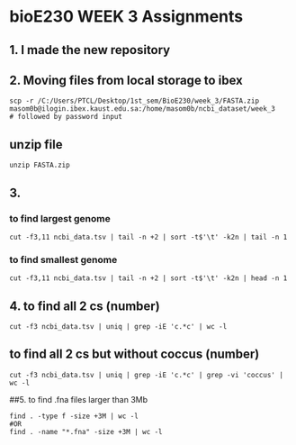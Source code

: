 # bioE230 WEEK 3 Assignments


## 1. I made the new repository

## 2. Moving files from local storage to ibex

```
scp -r /C:/Users/PTCL/Desktop/1st_sem/BioE230/week_3/FASTA.zip masom0b@ilogin.ibex.kaust.edu.sa:/home/masom0b/ncbi_dataset/week_3       # followed by password input
```
## unzip file
```
unzip FASTA.zip
```
## 3. 
### to find largest genome
```
cut -f3,11 ncbi_data.tsv | tail -n +2 | sort -t$'\t' -k2n | tail -n 1
```
### to find smallest genome 
```
cut -f3,11 ncbi_data.tsv | tail -n +2 | sort -t$'\t' -k2n | head -n 1
```
## 4. to find all 2 cs (number)
```
cut -f3 ncbi_data.tsv | uniq | grep -iE 'c.*c' | wc -l
```
## to find all 2 cs but without coccus (number)
```
cut -f3 ncbi_data.tsv | uniq | grep -iE 'c.*c' | grep -vi 'coccus' | wc -l
```

##5. to find .fna files larger than 3Mb
```
find . -type f -size +3M | wc -l 
#OR 
find . -name "*.fna" -size +3M | wc -l
```
